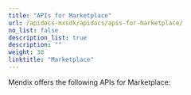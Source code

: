 ```yaml
---
title: "APIs for Marketplace"
url: /apidocs-mxsdk/apidocs/apis-for-marketplace/
no_list: false
description_list: true
description: ""
weight: 30
linktitle: "Marketplace"
---
```


Mendix offers the following APIs for Marketplace: